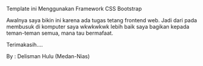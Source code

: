 
Template ini Menggunakan Framework CSS Bootstrap

Awalnya saya bikin ini karena ada tugas tetang frontend web. Jadi dari pada membusuk di komputer saya wkwkwkwk lebih baik saya bagikan kepada teman-teman semua, mana tau bermafaat.

Terimakasih....

By : Delisman Hulu (Medan-Nias)